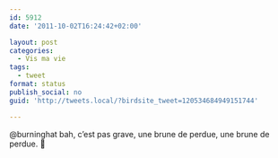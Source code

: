 ```yaml
---
id: 5912
date: '2011-10-02T16:24:42+02:00'

layout: post
categories:
  - Vis ma vie
tags:
  - tweet
format: status
publish_social: no
guid: 'http://tweets.local/?birdsite_tweet=120534684949151744'

---
```


@burninghat bah, c’est pas grave, une brune de perdue, une brune de perdue. 🙂